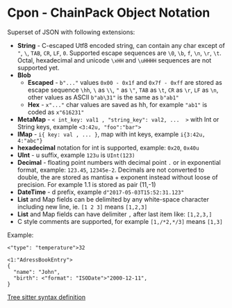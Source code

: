 # Cpon - ChainPack Object Notation

Superset of JSON with following extensions:
* **String** - C-escaped Utf8 encoded string, can contain any char except of `"`, `\`, `TAB`, `CR`, `LF`, `0`. Supported escape sequences are `\0`, `\b`, `f`, `\n`, `\r`, `\t`. Octal, hexadecimal and unicode `\xHH` and `\uHHHH` sequences are not supported yet.
* **Blob**
  * **Escaped** - `b"..."` values `0x00 - 0x1f` and `0x7f - 0xff` are stored as escape sequence `\hh`, `\` as `\\`, `"` as `\"`, `TAB` as `\t`, `CR` as `\r`, `LF` as `\n`, other values as ASCII `b"ab\31"` is the same as `b"ab1"`
  * **Hex** - `x"..."` char values are saved as hh, for example `"ab1"` is coded as `x"616231"` 
* **MetaMap** - `< int_key: val1 , "string_key": val2, ...  >` with Int or String keys, example `<3:42u, "foo":"bar">`
* **IMap** - `i{ key: val , ... }`, map with int keys, example `i{3:42u, 4:"abc"}`
* **hexadecimal** notation for int is supported, example: `0x20`, `0x40u`
* **UInt** - u suffix, example `123u` is `UInt(123)`
* **Decimal** - floating point numbers with decimal point `.` or in exponential format, example: `123.45`, `12345e-2`. Decimals are not converted to double, the are stored as mantisa + exponent instead without loose of precision. For example 1.1 is stored as pair (11,-1) 
* **DateTime** - d prefix, example `d"2017-05-03T15:52:31.123"`
* **List** and Map fields can be delimited by any white-space character including new line, ie. `[1 2 3]` means `[1,2,3]`
* **List** and Map fields can have delimiter `,` after last item like: `[1,2,3,]`
* C style comments are supported, for example `[1,/*2,*/3]` means `[1,3]`
 
Example:
```
<"type": "temperature">32
```
```
<1:"AdressBookEntry">
{
  "name": "John",
  "birth": <"format": "ISODate">"2000-12-11",
}
```
[Tree sitter syntax definition](https://github.com/amaanq/tree-sitter-cpon)